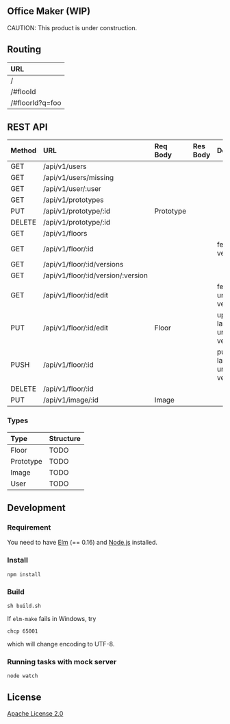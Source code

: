 Office Maker (WIP)
----

CAUTION: This product is under construction.

## Routing

|URL|
|:--|
|/|
|/#flooId|
|/#floorId?q=foo|

## REST API

|Method|URL|Req Body|Res Body|Description|Guest|General|Admin|
|:--|:--|:--|:--|:--|:--|:--|:--|
|GET| /api/v1/users||||✓|✓|✓|
|GET| /api/v1/users/missing||||✓|✓|✓|
|GET| /api/v1/user/:user||||✓|✓|✓|
|GET| /api/v1/prototypes||||✓|✓|✓|
|PUT| /api/v1/prototype/:id|Prototype|||||✓|
|DELETE| /api/v1/prototype/:id||||||✓|
|GET| /api/v1/floors||||✓|✓|✓|
|GET| /api/v1/floor/:id|||fetch latest version|✓|✓|✓|
|GET| /api/v1/floor/:id/versions||||✓|✓|✓|
|GET| /api/v1/floor/:id/version/:version||||✓|✓|✓|
|GET| /api/v1/floor/:id/edit|||fetch latest unpublished version||✓|✓|
|PUT| /api/v1/floor/:id/edit|Floor||update latest unpublished version||✓|✓|
|PUSH| /api/v1/floor/:id|||publish latest unpublished version|||✓|
|DELETE| /api/v1/floor/:id||||||✓|
|PUT| /api/v1/image/:id|Image|||||✓|

### Types
|Type|Structure|
|:--|:--|
|Floor|TODO|
|Prototype|TODO|
|Image|TODO|
|User|TODO|

## Development

### Requirement

You need to have [Elm](http://elm-lang.org/) (== 0.16) and [Node.js](https://nodejs.org/) installed.

### Install

```
npm install
```

### Build

```
sh build.sh
```

If `elm-make` fails in Windows, try
```
chcp 65001
```
which will change encoding to UTF-8.

### Running tasks with mock server

```
node watch
```

## License

[Apache License 2.0](LICENSE)
